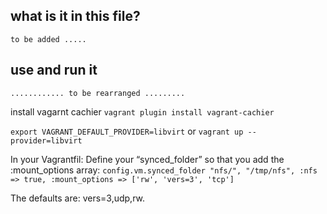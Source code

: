 ## what is it in this file? 
    to be added .....
## use and run it
    ............ to be rearranged .........

install vagarnt cachier
`vagrant plugin install vagrant-cachier`


`export VAGRANT_DEFAULT_PROVIDER=libvirt` 
    or 
`vagrant up --provider=libvirt`


In your Vagrantfil:
Define your “synced_folder” so that you add the :mount_options array:
`config.vm.synced_folder "nfs/", "/tmp/nfs", :nfs => true, :mount_options => ['rw', 'vers=3', 'tcp']`

The defaults are: vers=3,udp,rw. 